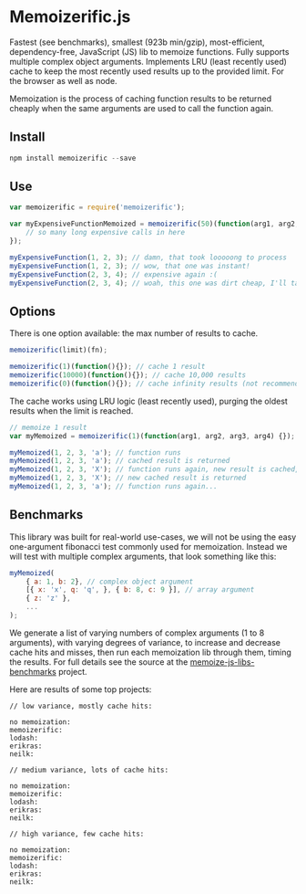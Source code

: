 # Memoizerific.js
Fastest (see benchmarks), smallest (923b min/gzip), most-efficient, dependency-free, JavaScript (JS) lib to memoize functions.
Fully supports multiple complex object arguments. 
Implements LRU (least recently used) cache to keep the most recently used results up to the provided limit. 
For the browser as well as node.

Memoization is the process of caching function results to be returned cheaply when the same arguments are used to call the function again. 

## Install
```javascript
npm install memoizerific --save
```

## Use
```javascript
var memoizerific = require('memoizerific');

var myExpensiveFunctionMemoized = memoizerific(50)(function(arg1, arg2, arg3) {
    // so many long expensive calls in here
});

myExpensiveFunction(1, 2, 3); // damn, that took looooong to process
myExpensiveFunction(1, 2, 3); // wow, that one was instant!
myExpensiveFunction(2, 3, 4); // expensive again :(
myExpensiveFunction(2, 3, 4); // woah, this one was dirt cheap, I'll take 2!
```

## Options
There is one option available: the max number of results to cache. 
```javascript
memoizerific(limit)(fn);

memoizerific(1)(function(){}); // cache 1 result
memoizerific(10000)(function(){}); // cache 10,000 results
memoizerific(0)(function(){}); // cache infinity results (not recommended)
```
The cache works using LRU logic (least recently used), purging the oldest results when the limit is reached.

```javascript
// memoize 1 result
var myMemoized = memoizerific(1)(function(arg1, arg2, arg3, arg4) {});

myMemoized(1, 2, 3, 'a'); // function runs
myMemoized(1, 2, 3, 'a'); // cached result is returned
myMemoized(1, 2, 3, 'X'); // function runs again, new result is cached, old cached result is purged
myMemoized(1, 2, 3, 'X'); // new cached result is returned
myMemoized(1, 2, 3, 'a'); // function runs again...
```
## Benchmarks

This library was built for real-world use-cases, we will not be using the easy one-argument fibonacci test commonly used for memoization.
Instead we will test with multiple complex arguments, that look something like this:
```javascript
myMemoized(
    { a: 1, b: 2}, // complex object argument
    [{ x: 'x', q: 'q', }, { b: 8, c: 9 }], // array argument
    { z: 'z' }, 
    ...
);

```

We generate a list of varying numbers of complex arguments (1 to 8 arguments), with varying degrees of variance, to increase and decrease cache hits and misses, 
then run each memoization lib through them, timing the results. 
For full details see the source at the [memoize-js-libs-benchmarks](https://github.com/thinkloop/memoize-js-libs-benchmarks) project.

Here are results of some top projects:
```
// low variance, mostly cache hits:

no memoization: 
memoizerific:
lodash:
erikras:
neilk:

// medium variance, lots of cache hits:

no memoization: 
memoizerific:
lodash:
erikras:
neilk:

// high variance, few cache hits:

no memoization: 
memoizerific:
lodash:
erikras:
neilk: